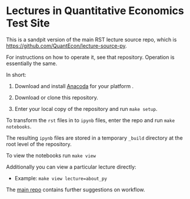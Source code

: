 
# Lectures in Quantitative Economics Test Site

This is a sandpit version of the main RST lecture source repo, which is https://github.com/QuantEcon/lecture-source-py.

For instructions on how to operate it, see that repository.  Operation is
essentially the same.

In short:

1) Download and install [Anacoda](https://www.anaconda.com/distribution/) for your platform .

2) Download or clone this repository.

3) Enter your local copy of the repository and run `make setup`.

To transform the `rst` files in to `ipynb` files, enter the repo and run `make notebooks`.

The resulting `ipynb` files are stored in a temporary `_build` directory at the root level of the repository.

To view the notebooks run `make view`

Additionally you can view a particular lecture directly:

* Example: `make view lecture=about_py`

The [main repo](https://github.com/QuantEcon/lecture-source-py) contains further suggestions on workflow.

